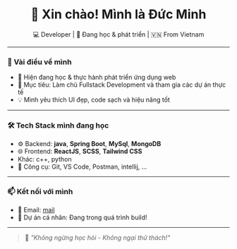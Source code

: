 <h1 align="center">👋 Xin chào! Mình là Đức Minh</h1>

<p align="center">
  💻 Developer | 🌱 Đang học & phát triển | 🇻🇳 From Vietnam
</p>

---

### 🚀 Vài điều về mình

- 🔭 Hiện đang học & thực hành phát triển ứng dụng web
- 🎯 Mục tiêu: Làm chủ Fullstack Development và tham gia các dự án thực tế
- 💡 Mình yêu thích UI đẹp, code sạch và hiệu năng tốt

---

### 🛠️ Tech Stack mình đang học

- ⚙️ Backend: **java**, **Spring Boot**, **MySql**, **MongoDB**
- 🌐 Frontend: **ReactJS**, **SCSS**, **Tailwind CSS**
- Khác: c++, python
- 🧰 Công cụ: Git, VS Code, Postman, intellij, ...

---


### 📫 Kết nối với mình

- 📧 Email: [mail](mailto:minh1382005@gmail.com)
- 🧪 Dự án cá nhân: Đang trong quá trình build!

---

> 🧠 *"Không ngừng học hỏi - Không ngại thử thách!"*

